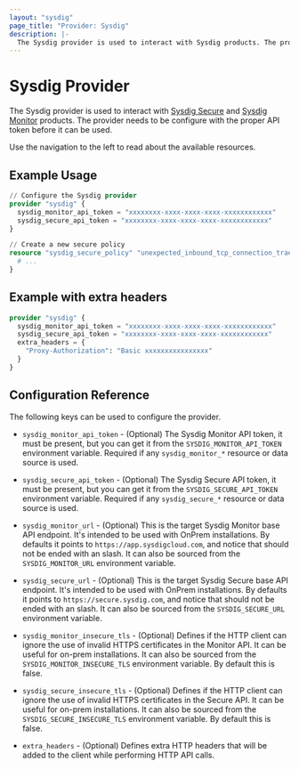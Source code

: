 ```yaml
---
layout: "sysdig"
page_title: "Provider: Sysdig"
description: |-
  The Sysdig provider is used to interact with Sysdig products. The provider needs to be configured with proper API token before it can be used.
---
```


# Sysdig Provider

The Sysdig provider is used to interact with
[Sysdig Secure](https://sysdig.com/product/secure/) and
[Sysdig Monitor](https://sysdig.com/product/monitor/) products. The provider
needs to be configure with the proper API token before it can be used.

Use the navigation to the left to read about the available resources.

## Example Usage

```terraform
// Configure the Sysdig provider
provider "sysdig" {
  sysdig_monitor_api_token = "xxxxxxxx-xxxx-xxxx-xxxx-xxxxxxxxxxxx"
  sysdig_secure_api_token = "xxxxxxxx-xxxx-xxxx-xxxx-xxxxxxxxxxxx"
}

// Create a new secure policy
resource "sysdig_secure_policy" "unexpected_inbound_tcp_connection_traefik" {
  # ...
}
```

## Example with extra headers

```terraform
provider "sysdig" {
  sysdig_monitor_api_token = "xxxxxxxx-xxxx-xxxx-xxxx-xxxxxxxxxxxx"
  sysdig_secure_api_token = "xxxxxxxx-xxxx-xxxx-xxxx-xxxxxxxxxxxx"
  extra_headers = {
    "Proxy-Authorization": "Basic xxxxxxxxxxxxxxxx"
  }
}
```

## Configuration Reference

The following keys can be used to configure the provider.

* `sysdig_monitor_api_token` - (Optional) The Sysdig Monitor API token, it must be
  present, but you can get it from the `SYSDIG_MONITOR_API_TOKEN` environment variable.
  Required if any `sysdig_monitor_*` resource or data source is used. 

* `sysdig_secure_api_token` - (Optional) The Sysdig Secure API token, it must be
  present, but you can get it from the `SYSDIG_SECURE_API_TOKEN` environment variable.
  Required if any `sysdig_secure_*` resource or data source is used.

* `sysdig_monitor_url` - (Optional) This is the target Sysdig Monitor base API
  endpoint. It's intended to be used with OnPrem installations. By defaults it
  points to `https://app.sysdigcloud.com`, and notice that should not be ended
  with an slash. It can also be sourced from the `SYSDIG_MONITOR_URL` environment
  variable.
  
* `sysdig_secure_url` - (Optional) This is the target Sysdig Secure base API
  endpoint. It's intended to be used with OnPrem installations. By defaults it
  points to `https://secure.sysdig.com`, and notice that should not be ended
  with an slash. It can also be sourced from the `SYSDIG_SECURE_URL` environment
  variable.
  
* `sysdig_monitor_insecure_tls` - (Optional) Defines if the HTTP client can ignore
  the use of invalid HTTPS certificates in the Monitor API. It can be useful for 
  on-prem installations. It can also be sourced from the `SYSDIG_MONITOR_INSECURE_TLS`
  environment variable. By default this is false.

* `sysdig_secure_insecure_tls` - (Optional) Defines if the HTTP client can ignore
  the use of invalid HTTPS certificates in the Secure API. It can be useful for 
  on-prem installations. It can also be sourced from the `SYSDIG_SECURE_INSECURE_TLS`
  environment variable. By default this is false.

* `extra_headers` - (Optional) Defines extra HTTP headers that will be added to the client
  while performing HTTP API calls.

